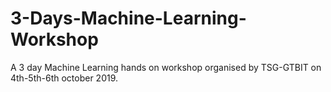 # 3-Days-Machine-Learning-Workshop
A 3 day Machine Learning hands on workshop organised by TSG-GTBIT on 4th-5th-6th october 2019.
